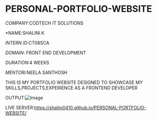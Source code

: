 # PERSONAL-PORTFOLIO-WEBSITE
*COMPANY*:CODTECH IT SOLUTIONS

*NAME:SHALINI.K

*INTERN ID*:CT08SCA

*DOMAIN*: FRONT END DEVELOPMENT

*DURATION*:4 WEEKS

*MENTORi*:NEELA SANTHOSH

THIS IS MY PORTFOLIO WEBSITE DESIGNED TO SHOWCASE MY SKILLS,PROJECTS,EXPERIENCE AS A FRONTEND DEVELOPER

OUTPUT:![Image](https://github.com/user-attachments/assets/826fb1a4-d0a6-4431-b208-42802f8db1d7)

LIVE SERVER:https://shalini0410.github.io/PERSONAL-PORTFOLIO-WEBSITE/
